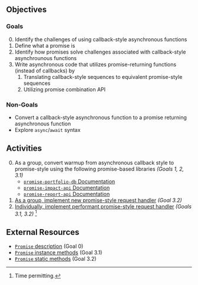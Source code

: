 ## Objectives
### Goals
0. Identify the challenges of using callback-style asynchronous functions
1. Define what a promise is
2. Identify how promises solve challenges associated with callback-style asynchrounous functions
3. Write asynchronous code that utilizes promise-returning functions (instead of callbacks) by
   1. Translating callback-style sequences to equivalent promise-style sequences
   2. Utilizing promise combination API

### Non-Goals
 - Convert a callback-style asynchronous function to a promise returning asynchronous function
 - Explore `async`/`await` syntax


## Activities
0. As a group, convert warmup from asynchronous callback style to promise-style using the following promise-based libraries _(Goals 1, 2, 3.1)_
   - [`promise-portfolio-db` Documentation](./lib/promise-portfolio-db-docs.md)
   - [`promise-impact-api` Documentation](./lib/promise-impact-api-docs.md)
   - [`promise-report-api` Documentation](./lib/promise-report-api-docs.md)
1. [As a group, implement new promise-style request handler](./activity-1.md) _(Goal 3.2)_
2. [Individually, implement performant promise-style request handler](./activity-2.md) _(Goals 3.1, 3.2)_ [^1]


## External Resources
- [`Promise` description](https://developer.mozilla.org/en-US/docs/Web/JavaScript/Reference/Global_Objects/Promise#description) (Goal 0)
- [`Promise` instance methods](https://developer.mozilla.org/en-US/docs/Web/JavaScript/Reference/Global_Objects/Promise#instance_methods) (Goal 3.1)
- [`Promise` static methods](https://developer.mozilla.org/en-US/docs/Web/JavaScript/Reference/Global_Objects/Promise#static_methods) (Goal 3.2)

[^1]: Time permitting.
